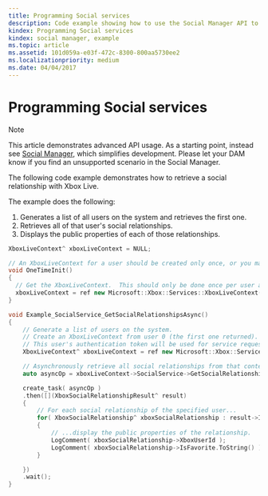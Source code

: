 ```yaml
---
title: Programming Social services
description: Code example showing how to use the Social Manager API to retrieve a user's social relationships and their public properties.
kindex: Programming Social services
kindex: social manager, example
ms.topic: article
ms.assetid: 101d059a-e03f-472c-8300-800aa5730ee2
ms.localizationpriority: medium
ms.date: 04/04/2017
---
```


# Programming Social services

> [!NOTE]
> This article demonstrates advanced API usage.  As a starting point, instead see [Social Manager](../../social-manager/live-social-manager-nav.md), which simplifies development.  Please let your DAM know if you find an unsupported scenario in the Social Manager.

The following code example demonstrates how to retrieve a social relationship with Xbox Live.

The example does the following:
1. Generates a list of all users on the system and retrieves the first one.
2. Retrieves all of that user's social relationships.
3. Displays the public properties of each of those relationships.

```cpp
XboxLiveContext^ xboxLiveContext = NULL;

// An XboxLiveContext for a user should be created only once, or you may encounter unpredictable behavior.
void OneTimeInit()
{
  // Get the XboxLiveContext.  This should only be done once per user after signing in.
  xboxLiveContext = ref new Microsoft::Xbox::Services::XboxLiveContext(User::Users->GetAt(0));
}

void Example_SocialService_GetSocialRelationshipsAsync()
{
    // Generate a list of users on the system.
    // Create an XboxLiveContext from user 0 (the first one returned).
    // This user's authentication token will be used for service requests.
    XboxLiveContext^ xboxLiveContext = ref new Microsoft::Xbox::Services::XboxLiveContext(User::Users->GetAt(0));

    // Asynchronously retrieve all social relationships from that context.
    auto asyncOp = xboxLiveContext->SocialService->GetSocialRelationshipsAsync();

    create_task( asyncOp )
    .then([](XboxSocialRelationshipResult^ result)
    {
        // For each social relationship of the specified user...
        for( XboxSocialRelationship^ xboxSocialRelationship : result->Items )
        {
            // ...display the public properties of the relationship.
            LogComment( xboxSocialRelationship->XboxUserId );
            LogComment( xboxSocialRelationship->IsFavorite.ToString() );
        }

    })
    .wait();
}
```
